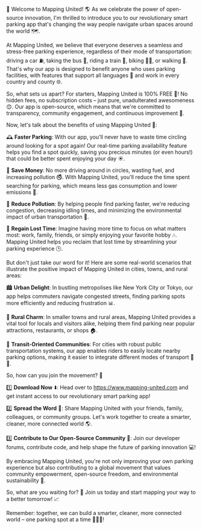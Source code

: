 🎉 Welcome to Mapping United! 🌎 As we celebrate the power of open-source innovation, I'm thrilled to introduce you to our revolutionary smart parking app that's changing the way people navigate urban spaces around the world 🗺️.

At Mapping United, we believe that everyone deserves a seamless and stress-free parking experience, regardless of their mode of transportation: driving a car ⛽️, taking the bus 🚌, riding a train 🚂, biking 🚴‍♀️, or walking 👣. That's why our app is designed to benefit anyone who uses parking facilities, with features that support all languages 💬 and work in every country and county 🌐.

So, what sets us apart? For starters, Mapping United is 100% FREE 💸! No hidden fees, no subscription costs – just pure, unadulterated awesomeness 😊. Our app is open-source, which means that we're committed to transparency, community engagement, and continuous improvement 🔧.

Now, let's talk about the benefits of using Mapping United 🤩:

🕰️ **Faster Parking**: With our app, you'll never have to waste time circling around looking for a spot again! Our real-time parking availability feature helps you find a spot quickly, saving you precious minutes (or even hours!) that could be better spent enjoying your day ☀️.

💸 **Save Money**: No more driving around in circles, wasting fuel, and increasing pollution 🚭. With Mapping United, you'll reduce the time spent searching for parking, which means less gas consumption and lower emissions 💨.

🌟 **Reduce Pollution**: By helping people find parking faster, we're reducing congestion, decreasing idling times, and minimizing the environmental impact of urban transportation 🌳.

💪 **Regain Lost Time**: Imagine having more time to focus on what matters most: work, family, friends, or simply enjoying your favorite hobby 🎶. Mapping United helps you reclaim that lost time by streamlining your parking experience 🕒.

But don't just take our word for it! Here are some real-world scenarios that illustrate the positive impact of Mapping United in cities, towns, and rural areas:

🏙️ **Urban Delight**: In bustling metropolises like New York City or Tokyo, our app helps commuters navigate congested streets, finding parking spots more efficiently and reducing frustration 📊.

🌳 **Rural Charm**: In smaller towns and rural areas, Mapping United provides a vital tool for locals and visitors alike, helping them find parking near popular attractions, restaurants, or shops 🏠.

🚂 **Transit-Oriented Communities**: For cities with robust public transportation systems, our app enables riders to easily locate nearby parking options, making it easier to integrate different modes of transport 🚌🚂.

So, how can you join the movement? 🤝

1️⃣ **Download Now** ⬇️: Head over to https://www.mapping-united.com and get instant access to our revolutionary smart parking app!

2️⃣ **Spread the Word** 💬: Share Mapping United with your friends, family, colleagues, or community groups. Let's work together to create a smarter, cleaner, more connected world 🌎.

3️⃣ **Contribute to Our Open-Source Community** 👥: Join our developer forums, contribute code, and help shape the future of parking innovation 💻!

By embracing Mapping United, you're not only improving your own parking experience but also contributing to a global movement that values community empowerment, open-source freedom, and environmental sustainability 🌟.

So, what are you waiting for? 🎉 Join us today and start mapping your way to a better tomorrow! 📈

Remember: together, we can build a smarter, cleaner, more connected world – one parking spot at a time 🔩🔜💥!
